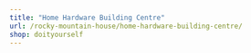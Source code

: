 ```yaml
---
title: "Home Hardware Building Centre"
url: /rocky-mountain-house/home-hardware-building-centre/
shop: doityourself
---
```

